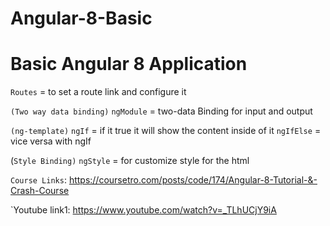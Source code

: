 # Angular-8-Basic
# Basic Angular 8 Application

`Routes` = to set a route link and configure it

`(Two way data binding)`
`ngModule` = two-data Binding for input and output

`(ng-template)`
`ngIf` = if it true it will show the content inside of it
`ngIfElse` = vice versa with ngIf

(`Style Binding)`
`ngStyle` = for customize style for the html

`Course Links`: https://coursetro.com/posts/code/174/Angular-8-Tutorial-&-Crash-Course

`Youtube link1: https://www.youtube.com/watch?v=_TLhUCjY9iA